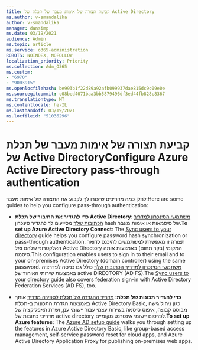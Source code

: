 ```yaml
---
title: קביעת תצורה של אימות מעבר של תכלת של Active Directory
ms.author: v-smandalika
author: v-smandalika
manager: dansimp
ms.date: 03/19/2021
audience: Admin
ms.topic: article
ms.service: o365-administration
ROBOTS: NOINDEX, NOFOLLOW
localization_priority: Priority
ms.collection: Adm_O365
ms.custom:
- "6970"
- "9003915"
ms.openlocfilehash: be993b1f22d89a92afb099937dae815dc9c09e0e
ms.sourcegitcommit: c08bed4071baa3bb5879496df3ed44fb828c8367
ms.translationtype: MT
ms.contentlocale: he-IL
ms.lasthandoff: 03/19/2021
ms.locfileid: "51036296"
---
```

# <a name="configure-azure-active-directory-pass-through-authentication"></a><span data-ttu-id="29198-102">קביעת תצורה של אימות מעבר של תכלת של Active Directory</span><span class="sxs-lookup"><span data-stu-id="29198-102">Configure Azure Active Directory pass-through authentication</span></span>

<span data-ttu-id="29198-103">להלן כמה מדריכים שיעזרו לך לקבוע את התצורה של אימות מעבר:</span><span class="sxs-lookup"><span data-stu-id="29198-103">Here are some guides to help you configure pass-through authentication:</span></span>

- <span data-ttu-id="29198-104">**כדי להגדיר את החיבור של תכלת Active Directory**: [משתמשי הסינכרון למדריך הכתובות שלך](https://admin.microsoft.com/AdminPortal/Home) מסייעים לך להגדיר סינכרון hash של סיסמאות או אימות מעבר.</span><span class="sxs-lookup"><span data-stu-id="29198-104">**To set up Azure Active Directory Connect**: The [Sync users to your directory](https://admin.microsoft.com/AdminPortal/Home) guide helps you configure password hash synchronization or pass-through authentication.</span></span> <span data-ttu-id="29198-105">תצורה זו מאפשרת למשתמשים להיכנס לדואר האלקטרוני שלהם ואל Active Directory המקומי (בקר תחום) באמצעות אותה סיסמה.</span><span class="sxs-lookup"><span data-stu-id="29198-105">This configuration enables users to sign in to their email and to your on-premises Active Directory (domain controller) using the same password.</span></span>  <span data-ttu-id="29198-106">[משתמשי הסינכרון למדריך הכתובות שלך](https://admin.microsoft.com/AdminPortal/Home) כולל גם כניסה לפדרציה באמצעות שירותי האיחוד של active DIRECTORY (AD FS).</span><span class="sxs-lookup"><span data-stu-id="29198-106">The [Sync users to your directory](https://admin.microsoft.com/AdminPortal/Home) guide also covers federation sign-in with Active Directory Federation Services (AD FS), too.</span></span>

- <span data-ttu-id="29198-107">**כדי להגדיר תכונות של תכלת**: [מדריך ההגדרה של תכלת לספירה מדריך](https://admin.microsoft.com/adminportal/home#/modernonboarding/azureadsetup) אותך באמצעות הגדרת התכונות ב-תכלת Active Directory Basic, כגון ניהול גישה מבוסס קבוצה, איפוס סיסמה בשירות עצמי עבור יישומי ענן, ושרת האפליקציה של מדריכי כתובות של active directory לפרסום יישומי אינטרנט מקומיים.</span><span class="sxs-lookup"><span data-stu-id="29198-107">**To set up Azure features**: The [Azure AD setup guide](https://admin.microsoft.com/adminportal/home#/modernonboarding/azureadsetup) walks you through setting up the features in Azure Active Directory Basic, like group-based access management, self-service password reset for cloud apps, and Azure Active Directory Application Proxy for publishing on-premises web apps.</span></span>



